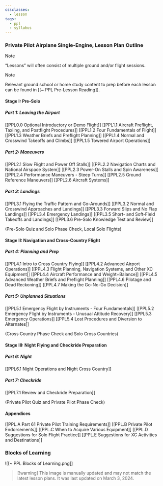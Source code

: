 ```yaml
---
cssclasses:
  - lesson
tags:
  - ppl
  - syllabus
---
```

### Private Pilot Airplane Single-Engine, Lesson Plan Outline
> [!note]
> “Lessons” will often consist of multiple ground and/or flight sessions.

> [!note]
> Relevant ground school or home study content to prep before each lesson can be found in [[~ PPL Pre-Lesson Reading]].

#### Stage I: Pre-Solo
##### Part 1: Leaving the Airport
[[PPL0.0 Optional Introductory or Demo Flight]]
[[PPL1.1 Aircraft Preflight, Taxiing, and Postflight Procedures]]
[[PPL1.2 Four Fundamentals of Flight]]
[[PPL1.3 Weather Briefs and Preflight Planning]]
[[PPL1.4 Normal and Crosswind Takeoffs and Climbs]]
[[PPL1.5 Towered Airport Operations]]

##### Part 2: Maneuvers
[[PPL2.1 Slow Flight and Power Off Stalls]]
[[PPL2.2 Navigation Charts and National Airspace System]]
[[PPL2.3 Power-On Stalls and Spin Awareness]]
[[PPL2.4 Performance Maneuvers - Steep Turns]]
[[PPL2.5 Ground Reference Maneuvers]]
[[PPL2.6 Aircraft Systems]]

##### Part 3: Landings
[[PPL3.1 Flying the Traffic Pattern and Go-Arounds]]
[[PPL3.2 Normal and Crosswind Approaches and Landings]]
[[PPL3.3 Forward Slips and No Flap Landings]]
[[PPL3.4 Emergency Landings]]
[[PPL3.5 Short- and Soft-Field Takeoffs and Landings]]
[[PPL3.6 Pre-Solo Knowledge Test and Review]]

(Pre-Solo Quiz and Solo Phase Check, Local Solo Flights)

#### Stage II: Navigation and Cross-Country Flight
##### Part 4: Planning and Prep
[[PPL4.1 Intro to Cross Country Flying]]
[[PPL4.2 Advanced Airport Operations]]
[[PPL4.3 Flight Planning, Navigation Systems, and Other XC Equipment]]
[[PPL4.4 Aircraft Performance and Weight+Balance]]
[[PPL4.5 Advanced Weather Briefs and Preflight Planning]]
[[PPL4.6 Pilotage and Dead Reckoning]]
[[PPL4.7 Making the Go-No-Go Decision]]

##### Part 5: Unplanned Situations
[[PPL5.1 Emergency Flight by Instruments - Four Fundamentals]]
[[PPL5.2 Emergency Flight by Instruments - Unusual Attitude Recovery]]
[[PPL5.3 Emergency Operations]]
[[PPL5.4 Lost Procedures and Diversion to Alternates]]

(Cross Country Phase Check and Solo Cross Countries)

#### Stage III: Night Flying and Checkride Preparation
##### Part 6: Night
[[PPL6.1 Night Operations and Night Cross Country]]

##### Part 7: Checkride
[[PPL7.1 Review and Checkride Preparation]]

(Private Pilot Quiz and Private Pilot Phase Check)

#### Appendices
[[PPL.A Part 61 Private Pilot Training Requirements]]
[[PPL.B Private Pilot Endorsements]]
[[PPL.C When to Acquire Various Equipment]]
[[PPL.D Suggestions for Solo Flight Practice]]
[[PPL.E Suggestions for XC Activities and Destinations]]

### Blocks of Learning
![[~ PPL Blocks of Learning.png]]
> [!warning] This image is manually updated and may not match the latest lesson plans. It was last updated on March 3, 2024.
